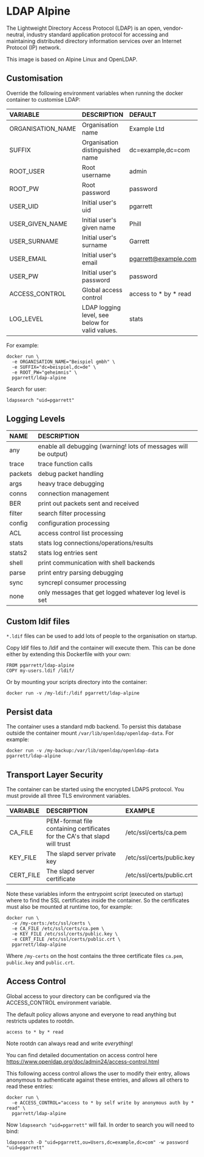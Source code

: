 # LDAP Alpine

The Lightweight Directory Access Protocol (LDAP) is an open, vendor-neutral,
industry standard application protocol for accessing and maintaining
distributed directory information services over an Internet Protocol (IP)
network.

This image is based on Alpine Linux and OpenLDAP.

## Customisation

Override the following environment variables when running the docker container
to customise LDAP:

| VARIABLE | DESCRIPTION | DEFAULT |
| :------- | :---------- | :------ |
| ORGANISATION_NAME | Organisation name | Example Ltd |
| SUFFIX | Organisation distinguished name | dc=example,dc=com |
| ROOT_USER | Root username | admin |
| ROOT_PW | Root password | password |
| USER_UID | Initial user's uid | pgarrett |
| USER_GIVEN_NAME | Initial user's given name | Phill |
| USER_SURNAME | Initial user's surname | Garrett |
| USER_EMAIL | Initial user's email | pgarrett@example.com |
| USER_PW | Initial user's password | password |
| ACCESS_CONTROL | Global access control | access to * by * read |
| LOG_LEVEL | LDAP logging level, see below for valid values. | stats |

For example:

```
docker run \
  -e ORGANISATION_NAME="Beispiel gmbh" \
  -e SUFFIX="dc=beispiel,dc=de" \
  -e ROOT_PW="geheimnis" \
  pgarrett/ldap-alpine
```

Search for user:

```
ldapsearch "uid=pgarrett"
```

## Logging Levels

| NAME | DESCRIPTION |
| :--- | :---------- |
| any | enable all debugging (warning! lots of messages will be output) |
| trace | trace function calls |
| packets | debug packet handling |
| args | heavy trace debugging |
| conns | connection management |
| BER | print out packets sent and received |
| filter | search filter processing |
| config | configuration processing |
| ACL | access control list processing |
| stats | stats log connections/operations/results |
| stats2 | stats log entries sent |
| shell | print communication with shell backends |
| parse | print entry parsing debugging |
| sync | syncrepl consumer processing |
| none | only messages that get logged whatever log level is set |

## Custom ldif files

`*.ldif` files can be used to add lots of people to the organisation on
startup.

Copy ldif files to /ldif and the container will execute them. This can be
done either by extending this Dockerfile with your own:

```
FROM pgarrett/ldap-alpine
COPY my-users.ldif /ldif/
```

Or by mounting your scripts directory into the container:

```
docker run -v /my-ldif:/ldif pgarrett/ldap-alpine
```

## Persist data

The container uses a standard mdb backend. To persist this database outside the
container mount `/var/lib/openldap/openldap-data`. For example:

```
docker run -v /my-backup:/var/lib/openldap/openldap-data pgarrett/ldap-alpine
```

## Transport Layer Security

The container can be started using the encrypted LDAPS protocol. You must
provide all three TLS environment variables.

| VARIABLE | DESCRIPTION | EXAMPLE |
| :------- | :---------- | :------ |
| CA_FILE | PEM-format file containing certificates for the CA's that slapd will trust | /etc/ssl/certs/ca.pem |
| KEY_FILE | The slapd server private key | /etc/ssl/certs/public.key |
| CERT_FILE | The slapd server certificate | /etc/ssl/certs/public.crt |

Note these variables inform the entrypoint script (executed on startup) where
to find the SSL certificates inside the container. So the certificates must
also be mounted at runtime too, for example:

```
docker run \
  -v /my-certs:/etc/ssl/certs \
  -e CA_FILE /etc/ssl/certs/ca.pem \
  -e KEY_FILE /etc/ssl/certs/public.key \
  -e CERT_FILE /etc/ssl/certs/public.crt \
  pgarrett/ldap-alpine
```

Where `/my-certs` on the host contains the three certificate files `ca.pem`,
`public.key` and `public.crt`.

## Access Control

Global access to your directory can be configured via the ACCESS_CONTROL environment variable.

The default policy allows anyone and everyone to read anything but restricts updates to rootdn.

```
access to * by * read
```

Note rootdn can always read and write *everything*!

You can find detailed documentation on access control here https://www.openldap.org/doc/admin24/access-control.html

This following access control allows the user to modify their entry, allows anonymous to authenticate against these entries,
and allows all others to read these entries:

```
docker run \
  -e ACCESS_CONTROL="access to * by self write by anonymous auth by * read" \
  pgarrett/ldap-alpine
```

Now `ldapsearch "uid=pgarrett"` will fail. In order to search you will need to bind:

```
ldapsearch -D "uid=pgarrett,ou=Users,dc=example,dc=com" -w password "uid=pgarrett"
```
